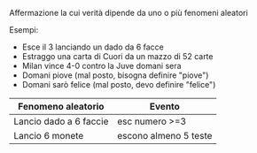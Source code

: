 Affermazione la cui verità dipende da uno o più fenomeni aleatori

Esempi:
- Esce il 3 lanciando un dado da 6 facce
- Estraggo una carta di Cuori da un mazzo di 52 carte
- Milan vince 4-0 contro la Juve domani sera
- Domani piove (mal posto, bisogna definire "piove")
- Domani sarò felice (mal posto, devo definire "felice")

| Fenomeno aleatorio     | Evento                |
| ---------------------- | --------------------- |
| Lancio dado a 6 faccie | esc numero >=3        |
| Lancio 6 monete        | escono almeno 5 teste |
